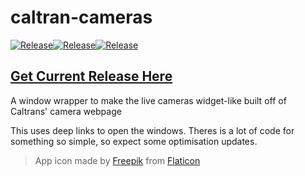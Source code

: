 


# caltran-cameras
[![Release](https://github.com/child-duckling/cal-cams/actions/workflows/Release.yml/badge.svg?event=release)](https://github.com/child-duckling/cal-cams/actions/workflows/Release.yml)[![Release](https://github.com/child-duckling/cal-cams/actions/workflows/Release.yml/badge.svg?event=push)](https://github.com/child-duckling/cal-cams/actions/workflows/Release.yml)[![Release](https://github.com/child-duckling/cal-cams/actions/workflows/Release.yml/badge.svg?event=issues)](https://github.com/child-duckling/cal-cams/actions/workflows/Release.yml)
## [Get Current Release Here](https://github.com/child-duckling/cal-cams/releases/)
A window wrapper to make the live cameras widget-like built off of Caltrans' camera webpage

This uses deep links to open the windows. Theres is a lot of code for something so simple, so expect some optimisation updates.


> App icon made by [Freepik](https://www.freepik.com) from [Flaticon](www.flaticon.com)